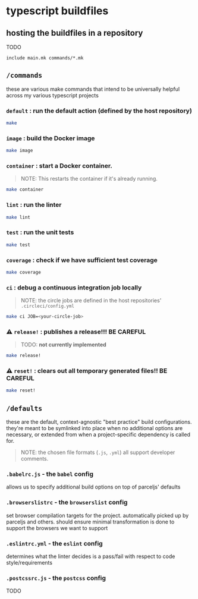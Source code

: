 # typescript buildfiles

## hosting the buildfiles in a repository

TODO

```
include main.mk commands/*.mk
```

## `/commands`

these are various make commands that intend to be universally helpful across my various typescript projects

### `default` : run the default action (defined by the host repository)

```sh
make
```

### `image` : build the Docker image

```sh
make image
```

### `container` : start a Docker container. 

> NOTE: This restarts the container if it's already running.

```sh
make container
```

### `lint` : run the linter

```sh
make lint
```

### `test` : run the unit tests

```sh
make test
```

### `coverage` : check if we have sufficient test coverage

```sh
make coverage
```

### `ci` : debug a continuous integration job locally

> NOTE: the circle jobs are defined in the host repositories' `.circleci/config.yml`

```sh
make ci JOB=<your-circle-job>
```

### ⚠️ `release!` : publishes a release!!! **BE CAREFUL**

> TODO: **not currently implemented**

```sh
make release!
```

### ⚠️ `reset!` : clears out all temporary generated files!! **BE CAREFUL**


```sh
make reset!
```

## `/defaults`

these are the default, context-agnostic "best practice" build configurations. they're meant to be symlinked into place when no additional options are necessary, or extended from when a project-specific dependency is called for.

> NOTE: the chosen file formats (`.js`, `.yml`) all support developer comments.

### `.babelrc.js` - the `babel` config

allows us to specify additional build options on top of parceljs' defaults

### `.browserslistrc` - the `browserslist` config

set browser compilation targets for the project. automatically picked up by parceljs and others. should ensure minimal transformation is done to support the browsers we want to support

### `.eslintrc.yml` - the `eslint` config

determines what the linter decides is a pass/fail with respect to code style/requirements

### `.postcssrc.js` - the `postcss` config

TODO

